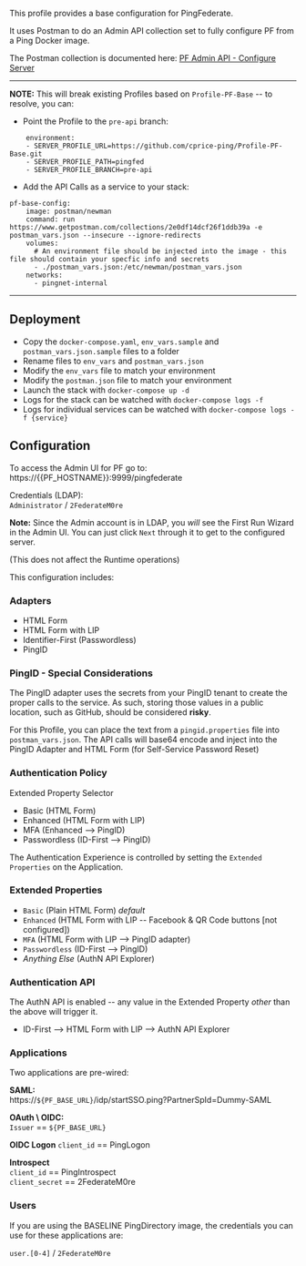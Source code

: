 This profile provides a base configuration for PingFederate.

It uses Postman to do an Admin API collection set to fully configure PF from a Ping Docker image.

The Postman collection is documented here: [PF Admin API - Configure Server](https://documenter.getpostman.com/view/1239082/SWLh4RQB)

---
**NOTE:** This will break existing Profiles based on `Profile-PF-Base` -- to resolve, you can:

* Point the Profile to the `pre-api` branch:
```
    environment:
    - SERVER_PROFILE_URL=https://github.com/cprice-ping/Profile-PF-Base.git
    - SERVER_PROFILE_PATH=pingfed
    - SERVER_PROFILE_BRANCH=pre-api
```

* Add the API Calls as a service to your stack:

```
pf-base-config:
    image: postman/newman
    command: run https://www.getpostman.com/collections/2e0df14dcf26f1ddb39a -e postman_vars.json --insecure --ignore-redirects
    volumes: 
      # An environment file should be injected into the image - this file should contain your specfic info and secrets
      - ./postman_vars.json:/etc/newman/postman_vars.json
    networks:
      - pingnet-internal
```
---

## Deployment
* Copy the `docker-compose.yaml`, `env_vars.sample` and `postman_vars.json.sample` files to a folder
* Rename files to `env_vars` and `postman_vars.json`
* Modify the `env_vars` file to match your environment
* Modify the `postman.json` file to match your environment
* Launch the stack with `docker-compose up -d`
* Logs for the stack can be watched with `docker-compose logs -f`
* Logs for individual services can be watched with `docker-compose logs -f {service}`

## Configuration

To access the Admin UI for PF go to:  
https://{{PF_HOSTNAME}}:9999/pingfederate

Credentials (LDAP):  
`Administrator` / `2FederateM0re`

**Note:** Since the Admin account is in LDAP, you *will* see the First Run Wizard in the Admin UI. You can just click `Next` through it to get to the configured server.

(This does not affect the Runtime operations)

This configuration includes:

### Adapters
* HTML Form
* HTML Form with LIP
* Identifier-First (Passwordless)
* PingID

### PingID - Special Considerations
The PingID adapter uses the secrets from your PingID tenant to create the proper calls to the service. As such, storing those values in a public location, such as GitHub, should be considered **risky**.

For this Profile, you can place the text from a `pingid.properties` file into `postman_vars.json`. The API calls will base64 encode and inject into the PingID Adapter and HTML Form (for Self-Service Password Reset)

### Authentication Policy
Extended Property Selector
  * Basic (HTML Form)
  * Enhanced (HTML Form with LIP)
  * MFA (Enhanced --> PingID)
  * Passwordless (ID-First --> PingID)

The Authentication Experience is controlled by setting the `Extended Properties` on the Application.   

### Extended Properties
* `Basic` (Plain HTML Form) *default*
* `Enhanced` (HTML Form with LIP --  Facebook & QR Code buttons [not configured])
* `MFA` (HTML Form with LIP --> PingID adapter)
* `Passwordless` (ID-First --> PingID)
* _Anything Else_ (AuthN API Explorer)

### Authentication API
The AuthN API is enabled -- any value in the Extended Property *other* than the above will trigger it.
* ID-First --> HTML Form with LIP --> AuthN API Explorer 

### Applications
Two applications are pre-wired:

**SAML:**  
https://`${PF_BASE_URL}`/idp/startSSO.ping?PartnerSpId=Dummy-SAML

**OAuth \ OIDC:**  
`Issuer` == `${PF_BASE_URL}`  

**OIDC Logon**
`client_id` == PingLogon  

**Introspect**  
`client_id` == PingIntrospect  
`client_secret` == 2FederateM0re

### Users
If you are using the BASELINE PingDirectory image, the credentials you can use for these applications are:

`user.[0-4]` / `2FederateM0re`
